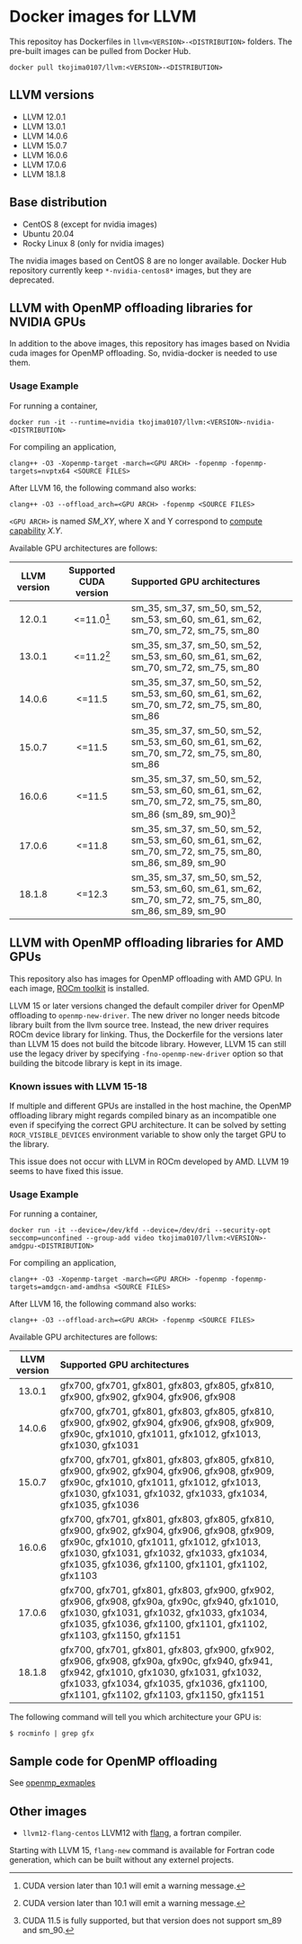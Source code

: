 # Docker images for LLVM
This repositoy has Dockerfiles in `llvm<VERSION>-<DISTRIBUTION>` folders.
The pre-built images can be pulled from Docker Hub.
```
docker pull tkojima0107/llvm:<VERSION>-<DISTRIBUTION>
```

## LLVM versions
* LLVM 12.0.1
* LLVM 13.0.1
* LLVM 14.0.6
* LLVM 15.0.7
* LLVM 16.0.6
* LLVM 17.0.6
* LLVM 18.1.8

## Base distribution
* CentOS 8 (except for nvidia images)
* Ubuntu 20.04
* Rocky Linux 8 (only for nvidia images)

The nvidia images based on CentOS 8 are no longer available.
Docker Hub repository currently keep `*-nvidia-centos8*` images, but they are deprecated.

## LLVM with OpenMP offloading libraries for NVIDIA GPUs
In addition to the above images, this repository has images based on Nvidia cuda images for OpenMP offloading.
So, nvidia-docker is needed to use them.

### Usage Example
For running a container,
```
docker run -it --runtime=nvidia tkojima0107/llvm:<VERSION>-nvidia-<DISTRIBUTION>
```

For compiling an application,
```
clang++ -O3 -Xopenmp-target -march=<GPU ARCH> -fopenmp -fopenmp-targets=nvptx64 <SOURCE FILES>
```

After LLVM 16, the following command also works:
```
clang++ -O3 --offload_arch=<GPU ARCH> -fopenmp <SOURCE FILES>
```

`<GPU ARCH>` is named *SM_XY*, where X and Y correspond to [compute capability](https://developer.nvidia.com/cuda-gpus) *X.Y*.

Available GPU architectures are follows:

| LLVM version | Supported CUDA version | Supported GPU architectures |
|:------------:|:-------------------:|:---------------------------|
| 12.0.1       | <=11.0[^1] | sm_35, sm_37, sm_50, sm_52, sm_53, sm_60, sm_61, sm_62, sm_70, sm_72, sm_75, sm_80 |
| 13.0.1       | <=11.2[^1] |  sm_35, sm_37, sm_50, sm_52, sm_53, sm_60, sm_61, sm_62, sm_70, sm_72, sm_75, sm_80 |
| 14.0.6       | <=11.5 | sm_35, sm_37, sm_50, sm_52, sm_53, sm_60, sm_61, sm_62, sm_70, sm_72, sm_75, sm_80, sm_86 |
| 15.0.7       | <=11.5 | sm_35, sm_37, sm_50, sm_52, sm_53, sm_60, sm_61, sm_62, sm_70, sm_72, sm_75, sm_80, sm_86 |
| 16.0.6       | <=11.5 | sm_35, sm_37, sm_50, sm_52, sm_53, sm_60, sm_61, sm_62, sm_70, sm_72, sm_75, sm_80, sm_86 (sm_89, sm_90)[^2]  |
| 17.0.6       | <=11.8 | sm_35, sm_37, sm_50, sm_52, sm_53, sm_60, sm_61, sm_62, sm_70, sm_72, sm_75, sm_80, sm_86, sm_89, sm_90 |
| 18.1.8       | <=12.3 | sm_35, sm_37, sm_50, sm_52, sm_53, sm_60, sm_61, sm_62, sm_70, sm_72, sm_75, sm_80, sm_86, sm_89, sm_90 |

[^1]: CUDA version later than 10.1 will emit a warning message.
[^2]: CUDA 11.5 is fully supported, but that version does not support sm_89 and sm_90.

## LLVM with OpenMP offloading libraries for AMD GPUs
This repository also has images for OpenMP offloading with AMD GPU.
In each image, [ROCm toolkit](https://rocmdocs.amd.com/en/latest/) is installed.

LLVM 15 or later versions changed the default compiler driver for OpenMP offloading to `openmp-new-driver`.
The new driver no longer needs bitcode library built from the llvm source tree.
Instead, the new driver requires ROCm device library for linking.
Thus, the Dockerfile for the versions later than LLVM 15 does not build the bitcode library.
However, LLVM 15 can still use the legacy driver by specifying `-fno-openmp-new-driver` option so that building the bitcode library is kept in its image.

### Known issues with LLVM 15-18
If multiple and different GPUs are installed in the host machine,
the OpenMP offloading library might regards compiled binary as an incompatible one even if specifying the correct GPU architecture.
It can be solved by setting `ROCR_VISIBLE_DEVICES` environment variable to show only the target GPU to the library.

This issue does not occur with LLVM in ROCm developed by AMD.
LLVM 19 seems to have fixed this issue.


### Usage Example
For running a container,
```
docker run -it --device=/dev/kfd --device=/dev/dri --security-opt seccomp=unconfined --group-add video tkojima0107/llvm:<VERSION>-amdgpu-<DISTRIBUTION>
```

For compiling an application,
```
clang++ -O3 -Xopenmp-target -march=<GPU ARCH> -fopenmp -fopenmp-targets=amdgcn-amd-amdhsa <SOURCE FILES>
```

After LLVM 16, the following command also works:
```
clang++ -O3 --offload-arch=<GPU ARCH> -fopenmp <SOURCE FILES>
```

Available GPU architectures are follows:

| LLVM version | Supported GPU architectures |
|:------------:|:---------------------------|
| 13.0.1       | gfx700, gfx701, gfx801, gfx803, gfx805, gfx810, gfx900, gfx902, gfx904, gfx906, gfx908|
| 14.0.6       | gfx700, gfx701, gfx801, gfx803, gfx805, gfx810, gfx900, gfx902, gfx904, gfx906, gfx908, gfx909, gfx90c, gfx1010, gfx1011, gfx1012, gfx1013, gfx1030, gfx1031|
| 15.0.7       | gfx700, gfx701, gfx801, gfx803, gfx805, gfx810, gfx900, gfx902, gfx904, gfx906, gfx908, gfx909, gfx90c, gfx1010, gfx1011, gfx1012, gfx1013, gfx1030, gfx1031, gfx1032, gfx1033, gfx1034, gfx1035, gfx1036 |
| 16.0.6       | gfx700, gfx701, gfx801, gfx803, gfx805, gfx810, gfx900, gfx902, gfx904, gfx906, gfx908, gfx909, gfx90c, gfx1010, gfx1011, gfx1012, gfx1013, gfx1030, gfx1031, gfx1032, gfx1033, gfx1034, gfx1035, gfx1036, gfx1100, gfx1101, gfx1102, gfx1103 |
| 17.0.6       |  gfx700, gfx701, gfx801, gfx803, gfx900, gfx902, gfx906, gfx908, gfx90a, gfx90c, gfx940, gfx1010, gfx1030, gfx1031, gfx1032, gfx1033, gfx1034, gfx1035, gfx1036, gfx1100, gfx1101, gfx1102, gfx1103, gfx1150, gfx1151|
| 18.1.8       | gfx700, gfx701, gfx801, gfx803, gfx900, gfx902, gfx906, gfx908, gfx90a, gfx90c, gfx940, gfx941, gfx942, gfx1010, gfx1030, gfx1031, gfx1032, gfx1033, gfx1034, gfx1035, gfx1036, gfx1100, gfx1101, gfx1102, gfx1103, gfx1150, gfx1151 |


The following command will tell you which architecture your GPU is:
```
$ rocminfo | grep gfx
```

## Sample code for OpenMP offloading
See [openmp_exmaples](openmp_examples)

## Other images
* `llvm12-flang-centos`
LLVM12 with [flang](https://github.com/flang-compiler/flang), a fortran compiler.

Starting with LLVM 15, `flang-new` command is available for Fortran code generation, which can be built without any externel projects.

